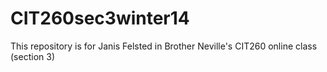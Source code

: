 CIT260sec3winter14
==================

This repository is for Janis Felsted in Brother Neville's CIT260 online class (section 3)

